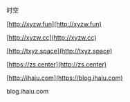时空

[http://xyzw.fun](http://xyzw.fun)


[http://xyzw.cc](http://xyzw.cc)

[http://txyz.space](http://txyz.space)

[https://zs.center](http://zs.center)

[http://ihaiu.com](https://blog.ihaiu.com)




blog.ihaiu.com
